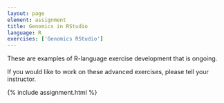 ```yaml
---
layout: page
element: assignment
title: Genomics in RStudio
language: R
exercises: ['Genomics RStudio']
---
```



These are examples of R-language exercise development that is ongoing.

If you would like to work on these advanced exercises, please tell your instructor.


{% include assignment.html %}

<!--

Use of numerically iterated 
exercises of same name will
work, but exercises all use
same filename as exercise
title. Note, non-numbered
exercise will be **last**. 


-->